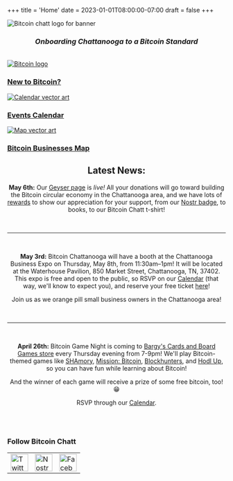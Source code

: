 +++
title = 'Home'
date = 2023-01-01T08:00:00-07:00
draft = false
+++


<div class="banner">
  <img class="banner-element" src="/images/Logos/BitcoinChatt_square-transparent.png" alt="Bitcoin chatt logo for banner"/>
</div>

<h3 style="text-align: center"><em>Onboarding Chattanooga to a Bitcoin Standard</em></h3>

<br>

<div class="nav">
  <div class="nav-box">
    <a href="./new-to-bitcoin">
      <img class="nav-element" src="./images/btc.png" alt="Bitcoin logo"/>
      <h3>New to Bitcoin?</h3>
    </a>
  </div>
  <!--
  <div class="nav-box">
    <a href="./coming_soon">
      <img class="nav-element" src="./images/placeholder.png" alt="Placeholder image"/>
      <h3>Blog</h3>
    </a>
  </div>-->
  <div class="nav-box">
    <a href="./calendar">
      <img class="nav-element" src="./images/calendar.png" alt="Calendar vector art"/>
      <h3>Events Calendar</h3>
    </a>
  </div>
  <div class="nav-box">
    <a href="./map">
      <img class="nav-element" src="./images/map.png" alt="Map vector art"/>
      <h3>Bitcoin Businesses Map</h3>
    </a>
  </div>
</div>

<div class="article">

<h2 style="text-align: center"><b>Latest News:</b></h2>

<center>

<b>May 6th:</b> Our <a target="_blank" href="https://geyser.fund/project/bitcoinchatt">Geyser page</a> is <i>live!</i> All your donations will go toward building the Bitcoin circular economy in the Chattanooga area, and we have lots of <a target="_blank" href="https://geyser.fund/project/bitcoinchatt/rewards">rewards</a> to show our appreciation for your support, from our <a target="_blank" href="https://badges.page/a/naddr1qqt5y6t5vdhkjm3dgd5xzar594fh2ursdae8getjqgsyku2f36lyrrsupzuqsjw4j5n85vzmk2nemvlq5lrk3n0pss89rmgrqsqqqafevxe8te">Nostr badge</a>, to books, to our Bitcoin Chatt t-shirt!

<br>

<hr>

<br>

<b>May 3rd:</b> Bitcoin Chattanooga will have a booth at the Chattanooga Business Expo on Thursday, May 8th, from 11:30am–1pm! It will be located at the Waterhouse Pavilion, 850 Market Street, Chattanooga, TN, 37402. This expo is free and open to the public, so RSVP on our <a href="https://www.bitcoinchatt.org/calendar">Calendar</a> (that way, we'll know to expect you), and reserve your free ticket <a target="_blank" href="https://www.tickettailor.com/events/downtowncouncil/1661447">here</a>!

Join us as we orange pill small business owners in the Chattanooga area!

<br>

<hr>

<br>

<b>April 26th:</b> Bitcoin Game Night is coming to <a target="_blank" href="https://maps.app.goo.gl/nodS1tdmSQmJzym96">Bargy's Cards and Board Games store</a> every Thursday evening from 7-9pm! We'll play Bitcoin-themed games like <a target="_blank" href="https://youtu.be/IXTH50ujYxM">SHAmory</a>, <a target="_blank" href="https://youtu.be/UbZIZiGplg8">Mission: Bitcoin</a>, <a target="_blank" href="https://youtu.be/ameWu17iD9E">Blockhunters</a>, and <a target="_blank" href="https://youtu.be/w8SLAomGqG4">Hodl Up</a>, so you can have fun while learning about Bitcoin!

And the winner of each game will receive a prize of some free bitcoin, too! 😁

RSVP through our <a href="https://www.bitcoinchatt.org/calendar">Calendar</a>.

</center>

</div>

<br>

<br>

<h3 class="social-links">Follow Bitcoin Chatt</h3>
<div class="social-links">
  <table>
    <tr>
      <td>
        <a target="_blank" href="https://x.com/bitcoinchatt">
          <img class="social-link" height="40rem" src="./images/Logos/Twitter-X-Logo.png" alt="Twitter/X"/>
        </a>
      </td>
      <td>
        <a target="_blank" href="https://njump.me/npub1fdc5nr47gx8pcz9cppyat9fx0gc9hv48nke7pf78drx7rpqw28ksqgx779">
          <img class="social-link" height="40rem" src="./images/Logos/Nostr-Logo.png" alt="Nostr"/>
        </a>
      </td>
      <td>
        <a target="_blank" href="https://www.facebook.com/profile.php?id=61576076722319">
          <img class="social-link" height="40rem" src="./images/Logos/Facebook-Logo.png" alt="Facebook"/>
        </a>
      </td>
    </tr>
  </table>
<br>
<br>
</div>
